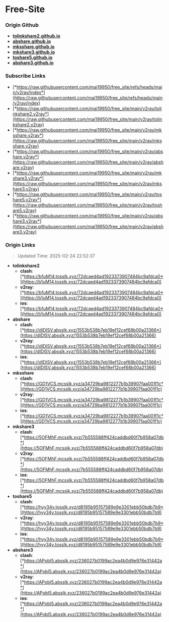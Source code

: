 # Free-Site

### Origin Github

- [**tolinkshare2.github.io**](https://github.com/tolinkshare2/tolinkshare2.github.io)
- [**abshare.github.io**](https://github.com/abshare/abshare.github.io)
- [**mksshare.github.io**](https://github.com/mksshare/mksshare.github.io)
- [**mkshare3.github.io**](https://github.com/mkshare3/mkshare3.github.io)
- [**toshare5.github.io**](https://github.com/toshare5/toshare5.github.io)
- [**abshare3.github.io**](https://github.com/abshare3/abshare3.github.io)

### Subscribe Links

- [*https://raw.githubusercontent.com/mai19950/free_site/refs/heads/main/v2ray/index*](https://raw.githubusercontent.com/mai19950/free_site/refs/heads/main/v2ray/index)
- [*https://raw.githubusercontent.com/mai19950/free_site/main/v2ray/tolinkshare2.v2ray*](https://raw.githubusercontent.com/mai19950/free_site/main/v2ray/tolinkshare2.v2ray)
- [*https://raw.githubusercontent.com/mai19950/free_site/main/v2ray/mksshare.v2ray*](https://raw.githubusercontent.com/mai19950/free_site/main/v2ray/mksshare.v2ray)
- [*https://raw.githubusercontent.com/mai19950/free_site/main/v2ray/abshare.v2ray*](https://raw.githubusercontent.com/mai19950/free_site/main/v2ray/abshare.v2ray)
- [*https://raw.githubusercontent.com/mai19950/free_site/main/v2ray/mkshare3.v2ray*](https://raw.githubusercontent.com/mai19950/free_site/main/v2ray/mkshare3.v2ray)
- [*https://raw.githubusercontent.com/mai19950/free_site/main/v2ray/toshare5.v2ray*](https://raw.githubusercontent.com/mai19950/free_site/main/v2ray/toshare5.v2ray)
- [*https://raw.githubusercontent.com/mai19950/free_site/main/v2ray/abshare3.v2ray*](https://raw.githubusercontent.com/mai19950/free_site/main/v2ray/abshare3.v2ray)

### Origin Links

> Updated Time: 2025-02-24 22:52:37

- **tolinkshare2**
  - **clash**: [*https://b1uM14.tosslk.xyz/72dcaed4ad1923373907484bc9afdca0*](https://b1uM14.tosslk.xyz/72dcaed4ad1923373907484bc9afdca0)
  - **v2ray**: [*https://b1uM14.tosslk.xyz/72dcaed4ad1923373907484bc9afdca0*](https://b1uM14.tosslk.xyz/72dcaed4ad1923373907484bc9afdca0)
  - **ios**: [*https://b1uM14.tosslk.xyz/72dcaed4ad1923373907484bc9afdca0*](https://b1uM14.tosslk.xyz/72dcaed4ad1923373907484bc9afdca0)
- **abshare**
  - **clash**: [*https://dIDlSV.absslk.xyz/1553b538b7eb19ef12cef68b00a21366*](https://dIDlSV.absslk.xyz/1553b538b7eb19ef12cef68b00a21366)
  - **v2ray**: [*https://dIDlSV.absslk.xyz/1553b538b7eb19ef12cef68b00a21366*](https://dIDlSV.absslk.xyz/1553b538b7eb19ef12cef68b00a21366)
  - **ios**: [*https://dIDlSV.absslk.xyz/1553b538b7eb19ef12cef68b00a21366*](https://dIDlSV.absslk.xyz/1553b538b7eb19ef12cef68b00a21366)
- **mksshare**
  - **clash**: [*https://GD1VCS.mcsslk.xyz/a34729ba9812277b1b39907faa001f1c*](https://GD1VCS.mcsslk.xyz/a34729ba9812277b1b39907faa001f1c)
  - **v2ray**: [*https://GD1VCS.mcsslk.xyz/a34729ba9812277b1b39907faa001f1c*](https://GD1VCS.mcsslk.xyz/a34729ba9812277b1b39907faa001f1c)
  - **ios**: [*https://GD1VCS.mcsslk.xyz/a34729ba9812277b1b39907faa001f1c*](https://GD1VCS.mcsslk.xyz/a34729ba9812277b1b39907faa001f1c)
- **mkshare3**
  - **clash**: [*https://5OFMhF.mcsslk.xyz/7b555588ff424caddbd60f7b958a07db*](https://5OFMhF.mcsslk.xyz/7b555588ff424caddbd60f7b958a07db)
  - **v2ray**: [*https://5OFMhF.mcsslk.xyz/7b555588ff424caddbd60f7b958a07db*](https://5OFMhF.mcsslk.xyz/7b555588ff424caddbd60f7b958a07db)
  - **ios**: [*https://5OFMhF.mcsslk.xyz/7b555588ff424caddbd60f7b958a07db*](https://5OFMhF.mcsslk.xyz/7b555588ff424caddbd60f7b958a07db)
- **toshare5**
  - **clash**: [*https://hyy34y.tosslk.xyz/d8195b95157589e9e3301ebb50bdb7b9*](https://hyy34y.tosslk.xyz/d8195b95157589e9e3301ebb50bdb7b9)
  - **v2ray**: [*https://hyy34y.tosslk.xyz/d8195b95157589e9e3301ebb50bdb7b9*](https://hyy34y.tosslk.xyz/d8195b95157589e9e3301ebb50bdb7b9)
  - **ios**: [*https://hyy34y.tosslk.xyz/d8195b95157589e9e3301ebb50bdb7b9*](https://hyy34y.tosslk.xyz/d8195b95157589e9e3301ebb50bdb7b9)
- **abshare3**
  - **clash**: [*https://APobI5.absslk.xyz/236027b0199ac2ea4b0d9e976e31442a*](https://APobI5.absslk.xyz/236027b0199ac2ea4b0d9e976e31442a)
  - **v2ray**: [*https://APobI5.absslk.xyz/236027b0199ac2ea4b0d9e976e31442a*](https://APobI5.absslk.xyz/236027b0199ac2ea4b0d9e976e31442a)
  - **ios**: [*https://APobI5.absslk.xyz/236027b0199ac2ea4b0d9e976e31442a*](https://APobI5.absslk.xyz/236027b0199ac2ea4b0d9e976e31442a)
